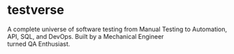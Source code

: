 # testverse
A complete universe of software testing from Manual Testing to Automation, API, SQL, and DevOps. Built by a Mechanical Engineer turned QA Enthusiast.
